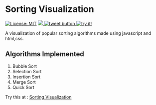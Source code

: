 # Sorting Visualization
[![License: MIT](https://img.shields.io/badge/License-MIT-yellow.svg)](https://opensource.org/licenses/MIT)
<a href='https://github.com/gdsoumya' target='_blank'><img src='https://img.shields.io/github/followers/gdsoumya.svg?label=Folow&style=social'></a><a href="https://twitter.com/intent/tweet?url=https%3A%2F%2Fgithub.com%2Fgdsoumya%2Fsorting_visualization&text=Check%20out%20this%20awesome%20project%20for%20visualizing%20different%20sorting%20algorithms.&hashtags=%23visualization%20%23sorting" target="_blank">
  <img src="http://jpillora.com/github-twitter-button/img/tweet.png"
       alt="tweet button" title="Check out this awesome project for visualizing different sorting algorithms."></img>
</a>
<a href="https://gdsoumya.github.io/sorting_visualization" target="_blank">
<img src="https://img.shields.io/badge/visit-try%20it!-brightgreen" alt="try it!">
 </a>
<br>

A visualization of popular sorting algorithms made using javascript and html,css.<br>

## Algorithms Implemented
1. Bubble Sort
2. Selection Sort
3. Insertion Sort
4. Merge Sort
5. Quick Sort

Try this at : [Sorting Visualization](https://gdsoumya.github.io/sorting_visualization)

